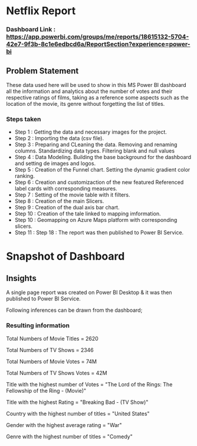# Netflix Report

### Dashboard Link : https://app.powerbi.com/groups/me/reports/18615132-5704-42e7-9f3b-8c1e6edbcd6a/ReportSection?experience=power-bi

## Problem Statement

These data used here will be used to show in this MS Power BI dashboard all the information and analytics about the number of votes and their respective ratings of films, taking as a reference some aspects such as the location of the movie, its genre without forgetting the list of titles.


### Steps taken

- Step 1 : Getting the data and necessary images for the project.
- Step 2 : Importing the data (csv file).
- Step 3 : Preparing and CLeaning the data. Removing and renaming columns. Standardizing data types. Filtering blank and null values
- Step 4 : Data Modeling. Building the base background  for the dashboard and setting de images and logos.
- Step 5 : Creation of the Funnel chart. Setting the dynamic gradient color ranking.
- Step 6 : Creation and customizaction of the new featured Referenced label cards with corresponding measures.
- Step 7 : Setting of the movie table with it filters. 
- Step 8 : Creation of the main Slicers.
- Step 9 : Creation of the dual axis bar chart.
- Step 10 : Creation of the tale linked to mapping imformation.
- Step 10 : Geomapping on  Azure Maps platform with corresponding slicers. 
- Step 11 : Step 18 : The report was then published to Power BI Service.


# Snapshot of Dashboard



## Insights

A single page report was created on Power BI Desktop & it was then published to Power BI Service.

Following inferences can be drawn from the dashboard;

### Resulting information

   Total Numbers of Movie Titles = 2620 

   Total Numbers of TV Shows = 2346

   Total Numbers of Movie Votes = 74M

   Total Numbers of TV Shows Votes = 42M

   Title with the highest number of Votes = "The Lord of the Rings: The Fellowship of the Ring - (Movie)"
   
   Title with the highest Rating = "Breaking Bad - (TV Show)"

   Country with the highest number of titles = "United States"

   Gender with the highest average rating = "War"

   Genre with the highest number of titles = "Comedy"
